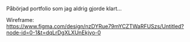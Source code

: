 Påbörjad portfolio som jag aldrig gjorde klart...

Wireframe: https://www.figma.com/design/nzDYRue79mYCZTWaRFUSzs/Untitled?node-id=0-1&t=dqLrDgXLXUnEkjyo-0